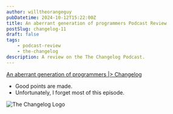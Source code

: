 ```yaml
---
author: willtheorangeguy
pubDatetime: 2024-10-12T15:22:00Z
title: An aberrant generation of programmers Podcast Review
postSlug: changelog-11
draft: false
tags:
    - podcast-review
    - the-changelog
description: A review on the The Changelog Podcast.
---
```


[An aberrant generation of programmers |> Changelog](https://changelog.com/news/an-aberrant-generation-of-programmers-QpOE)

- Good points are made.
- Unfortunately, I forget most of this episode.

![The Changelog Logo](https://is1-ssl.mzstatic.com/image/thumb/Podcasts123/v4/b5/b1/43/b5b14333-7cbe-123d-c444-0204e5d08102/mza_311421542997449775.png/300x300bb.webp)

